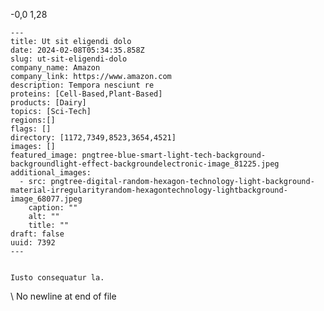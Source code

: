 -0,0 1,28 

    ---
    title: Ut sit eligendi dolo
    date: 2024-02-08T05:34:35.858Z
    slug: ut-sit-eligendi-dolo
    company_name: Amazon
    company_link: https://www.amazon.com
    description: Tempora nesciunt re
    proteins: [Cell-Based,Plant-Based]
    products: [Dairy]
    topics: [Sci-Tech]
    regions:[]
    flags: []
    directory: [1172,7349,8523,3654,4521]
    images: []
    featured_image: pngtree-blue-smart-light-tech-background-backgroundlight-effect-backgroundelectronic-image_81225.jpeg
    additional_images:
      - src: pngtree-digital-random-hexagon-technology-light-background-material-irregularityrandom-hexagontechnology-lightbackground-image_68077.jpeg
        caption: ""
        alt: ""
        title: ""
    draft: false
    uuid: 7392
    ---
    

    Iusto consequatur la.
    
\ No newline at end of file